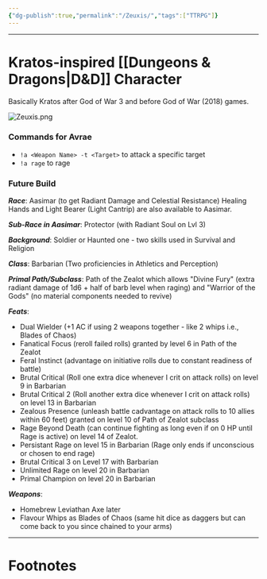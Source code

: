 ```yaml
---
{"dg-publish":true,"permalink":"/Zeuxis/","tags":["TTRPG"]}
---
```



---
# Kratos-inspired [[Dungeons & Dragons\|D&D]] Character
Basically Kratos after God of War 3 and before God of War (2018) games.

![Zeuxis.png](/img/user/Vaulted%20Images/Zeuxis.png)

### Commands for Avrae
- `!a <Weapon Name> -t <Target>` to attack a specific target
- `!a rage` to rage


### Future Build

***Race***: Aasimar (to get Radiant Damage and Celestial Resistance)
Healing Hands and Light Bearer (Light Cantrip) are also available to Aasimar.

***Sub-Race in Aasimar***: Protector (with Radiant Soul on Lvl 3)

***Background***: Soldier or Haunted one - two skills used in Survival and Religion

***Class***: Barbarian (Two proficiencies in Athletics and Perception)

***Primal Path/Subclass***: Path of the Zealot which allows "Divine Fury" (extra radiant damage of 1d6 + half of barb level when raging) and "Warrior of the Gods" (no material components needed to revive)

***Feats***: 
- Dual Wielder (+1 AC if using 2 weapons together - like 2 whips i.e., Blades of Chaos)
- Fanatical Focus (reroll failed rolls) granted by level 6 in Path of the Zealot
- Feral Instinct (advantage on initiative rolls due to constant readiness of battle)
- Brutal Critical (Roll one extra dice whenever I crit on attack rolls) on level 9 in Barbarian 
- Brutal Critical 2 (Roll another extra dice whenever I crit on attack rolls) on level 13 in Barbarian
- Zealous Presence (unleash battle cadvantage on attack rolls to 10 allies within 60 feet) granted on level 10 of Path of Zealot subclass
- Rage Beyond Death (can continue fighting as long even if on 0 HP until Rage is active) on level 14 of Zealot.
- Persistant Rage on level 15 in Barbarian (Rage only ends if unconscious or chosen to end rage)
- Brutal Critical 3 on Level 17 with Barbarian
- Unlimited Rage on level 20 in Barbarian
- Primal Champion on level 20 in Barbarian

***Weapons***:
- Homebrew Leviathan Axe later
- Flavour Whips as Blades of Chaos (same hit dice as daggers but can come back to you since chained to your arms)


---
# Footnotes
